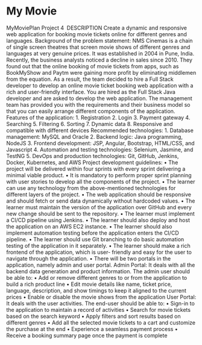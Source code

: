 # My Movie 


MyMoviePlan
Project 4 
DESCRIPTION
Create a dynamic and responsive web application for booking movie tickets online for different genres and languages.
Background of the problem statement:
NMS Cinemas is a chain of single screen theatres that screen movie shows of different genres and languages at very genuine prices. It was established in 2004 in Pune, India. Recently, the business analysts noticed a decline in sales since 2010. They found out that the online booking of movie tickets from apps, such as BookMyShow and Paytm were gaining more profit by eliminating middlemen from the equation. As a result, the team decided to hire a Full Stack developer to develop an online movie ticket booking web application with a rich and user-friendly interface.
You are hired as the Full Stack Java developer and are asked to develop the web application. The management team has provided you with the requirements and their business model so that you can easily arrange different components of the application.
Features of the application:
    1. Registration
    2. Login
    3. Payment gateway
    4. Searching
    5. Filtering
    6. Sorting
    7. Dynamic data
    8. Responsive and compatible with different devices
Recommended technologies:
    1. Database management: MySQL and Oracle
    2. Backend logic: Java programming, NodeJS
    3. Frontend development: JSP, Angular, Bootstrap, HTML/CSS, and Javascript
    4. Automation and testing technologies: Selenium, Jasmine, and TestNG
    5. DevOps and production technologies: Git, GitHub, Jenkins, Docker, Kubernetes, and AWS
Project development guidelines:
    • The project will be delivered within four sprints with every sprint delivering a minimal viable product.
    • It is mandatory to perform proper sprint planning with user stories to develop all the components of the project.
    • The learner can use any technology from the above-mentioned technologies for different layers of the project.
    • The web application should be responsive and should fetch or send data dynamically without hardcoded values.
    • The learner must maintain the version of the application over GitHub and every new change should be sent to the repository.
    • The learner must implement a CI/CD pipeline using Jenkins.
    • The learner should also deploy and host the application on an AWS EC2 instance.
    • The learner should also implement automation testing before the application enters the CI/CD pipeline.
    • The learner should use Git branching to do basic automation testing of the application in it separately.
    • The learner should make a rich frontend of the application, which is user- friendly and easy for the user to navigate through the application.
    • There will be two portals in the application, namely admin and user portal.
Admin Portal:
It deals with all the backend data generation and product information. The admin user should be able to:
    • Add or remove different genres to or from the application to build a rich product line
    • Edit movie details like name, ticket price, language, description, and show timings to keep it aligned to the current prices
    • Enable or disable the movie shows from the application
User Portal:
It deals with the user activities. The end-user should be able to:
    • Sign-in to the application to maintain a record of activities
    • Search for movie tickets based on the search keyword
    • Apply filters and sort results based on different genres
    • Add all the selected movie tickets to a cart and customize the purchase at the end
    • Experience a seamless payment process
    • Receive a booking summary page once the payment is complete
 
